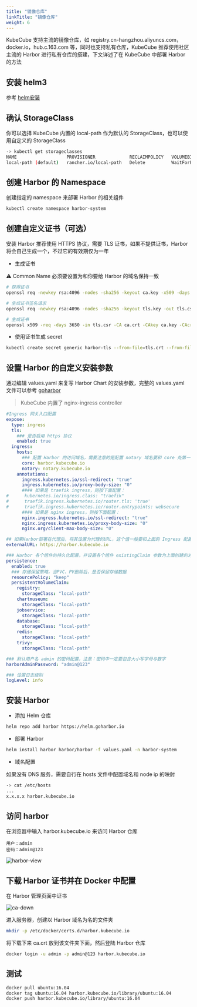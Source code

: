 ```yaml
---
title: "镜像仓库"
linkTitle: "镜像仓库"
weight: 6
---
```


KubeCube 支持主流的镜像仓库，如 registry.cn-hangzhou.aliyuncs.com，docker.io，hub.c.163.com 等，同时也支持私有仓库，KubeCube
推荐使用社区主流的 Harbor 进行私有仓库的搭建，下文详述了在 KubeCube 中部署 Harbor 的方法

## 安装 helm3

参考 [helm安装](https://helm.sh/zh/docs/intro/install/)

## 确认 StorageClass

你可以选择 KubeCube 内置的 local-path 作为默认的 StorageClass，也可以使用自定义的 StorageClass

```bash
-> kubectl get storageclasses
NAME                   PROVISIONER             RECLAIMPOLICY   VOLUMEBINDINGMODE      ALLOWVOLUMEEXPANSION   AGE
local-path (default)   rancher.io/local-path   Delete          WaitForFirstConsumer   false                  28d
```

## 创建 Harbor 的 Namespace

创建指定的 namespace 来部署 Harbor 的相关组件

```bash
kubectl create namespace harbor-system
```

## 创建自定义证书（可选）

安装 Harbor 推荐使用 HTTPS 协议，需要 TLS 证书，如果不提供证书，Harbor 将会自己生成一个，不过它的有效期仅为一年

- 生成证书

⚠️ Common Name 必须要设置为和你要给 Harbor 的域名保持一致
```bash
# 获得证书
openssl req -newkey rsa:4096 -nodes -sha256 -keyout ca.key -x509 -days 3650 -out ca.crt

# 生成证书签名请求
openssl req -newkey rsa:4096 -nodes -sha256 -keyout tls.key -out tls.csr

# 生成证书
openssl x509 -req -days 3650 -in tls.csr -CA ca.crt -CAkey ca.key -CAcreateserial -out tls.crt
```

- 使用证书生成 secret
```bash
kubectl create secret generic harbor-tls --from-file=tls.crt --from-file=tls.key --from-file=ca.crt -n harbor-system
```

## 设置 Harbor 的自定义安装参数

通过编辑 values.yaml 来复写 Harbor Chart 的安装参数，完整的 values.yaml 文件可以参考 [goharbor](https://github.com/goharbor/harbor-helm/blob/master/values.yaml)

> KubeCube 内置了 nginx-ingress controller

```yaml
#Ingress 网关入口配置
expose:
  type: ingress
  tls:
    ### 是否启用 https 协议
    enabled: true
  ingress:
    hosts:
      ### 配置 Harbor 的访问域名，需要注意的是配置 notary 域名要和 core 处第一个单词外，其余保持一致
      core: harbor.kubecube.io
      notary: notary.kubecube.io
    annotations:
      ingress.kubernetes.io/ssl-redirect: "true"
      ingress.kubernetes.io/proxy-body-size: "0"
      #### 如果是 traefik ingress，则按下面配置：
#      kubernetes.io/ingress.class: "traefik"
#      traefik.ingress.kubernetes.io/router.tls: 'true'
#      traefik.ingress.kubernetes.io/router.entrypoints: websecure
      #### 如果是 nginx ingress，则按下面配置：
      nginx.ingress.kubernetes.io/ssl-redirect: "true"
      nginx.ingress.kubernetes.io/proxy-body-size: "0"
      nginx.org/client-max-body-size: "0"

## 如果Harbor部署在代理后，将其设置为代理的URL，这个值一般要和上面的 Ingress 配置的地址保存一致
externalURL: https://harbor.kubecube.io

### Harbor 各个组件的持久化配置，并设置各个组件 existingClaim 参数为上面创建的对应 PVC 名称
persistence:
  enabled: true
  ### 存储保留策略，当PVC、PV删除后，是否保留存储数据
  resourcePolicy: "keep"
  persistentVolumeClaim:
    registry:
      storageClass: "local-path"
    chartmuseum:
      storageClass: "local-path"
    jobservice:
      storageClass: "local-path"
    database:
      storageClass: "local-path"
    redis:
      storageClass: "local-path"
    trivy:
      storageClass: "local-path"

### 默认用户名 admin 的密码配置，注意：密码中一定要包含大小写字母与数字
harborAdminPassword: "admin@123"

### 设置日志级别
logLevel: info
```

## 安装 Harbor

- 添加 Helm 仓库
```bash
helm repo add harbor https://helm.goharbor.io
```

- 部署 Harbor
```bash
helm install harbor harbor/harbor -f values.yaml -n harbor-system
```

- 域名配置

如果没有 DNS 服务，需要自行在 hosts 文件中配置域名和 node ip 的映射

```bash
-> cat /etc/hosts
...
x.x.x.x harbor.kubecube.io
```

## 访问 harbor

在浏览器中输入 harbor.kubecube.io 来访问 Harbor 仓库

```
用户：admin
密码：admin@123
```

![harbor-view](/imgs/user-guide/harbor/harbor/harbor-view.png)

## 下载 Harbor 证书并在 Docker 中配置

在 Harbor 管理页面中证书

![ca-down](/imgs/user-guide/harbor/harbor/ca-down.png)

进入服务器，创建以 Harbor 域名为名的文件夹

```bash
mkdir -p /etc/docker/certs.d/harbor.kubecube.io
```

将下载下来 ca.crt 放到该文件夹下面，然后登陆 Harbor 仓库

```bash
docker login -u admin -p admin@123 harbor.kubecube.io
```

## 测试

```bash
docker pull ubuntu:16.04
docker tag ubuntu:16.04 harbor.kubecube.io/library/ubuntu:16.04
docker push harbor.kubecube.io/library/ubuntu:16.04
```